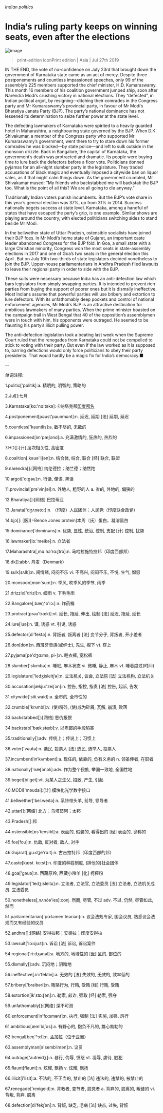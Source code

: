 ###### Indian politics
# India’s ruling party keeps on winning seats, even after the elections 
![image](images/20190727_ASP002_0.jpg) 
> print-edition iconPrint edition | Asia | Jul 27th 2019 
IN THE END, the vote of no-confidence on July 23rd that brought down the government of Karnataka state came as an act of mercy. Despite three postponements and countless impassioned speeches, only 99 of the assembly’s 225 members supported the chief minister, H.D. Kumaraswamy. This month 16 members of his coalition government jumped ship, soon after Narendra Modi’s crushing victory in national elections. They “defected”, in Indian political argot, by resigning—ditching their comrades in the Congress party and Mr Kumaraswamy’s provincial party, in favour of Mr Modi’s Bharatiya Janata Party (BJP). The party’s national dominance has not lessened its determination to seize further power at the state level. 
The defecting lawmakers of Karnataka were spirited to a heavily guarded hotel in Maharashtra, a neighbouring state governed by the BJP. When D.K. Shivakumar, a member of the Congress party who supported Mr Kumaraswamy’s government, went there to try to stare down his former comrades he was blocked—by state police—and left to sulk outside in the monsoon drizzle. Back in Bangalore, the capital of Karnataka, the government’s death was protracted and dramatic. Its people were buying time to lure back the defectors before a floor vote. Politicians donned pyjamas for an all-night slumber party in the legislature. They traded accusations of black magic and eventually imposed a citywide ban on liquor sales, as if that might calm things down. As the government crumbled, Mr Shivakumar mused: “My friends who backstabbed me will backstab the BJP too. What is the point of all this? We are all going to die anyway.” 
Traditionally Indian voters punish incumbents. But the BJP’s vote share in this year’s general election was 37%, up from 31% in 2014. Success nationally begets success at state level. Karnataka, among a handful of states that have escaped the party’s grip, is one example. Similar shows are playing around the country, with elected politicians switching sides to stand beside Mr Modi. 
In the bellwether state of Uttar Pradesh, ostensible socialists have joined their BJP foes. In Mr Modi’s home state of Gujarat, an important caste leader abandoned Congress for the BJP fold. In Goa, a small state with a large Christian minority, Congress won the most seats in state-assembly elections in 2017 and one of Goa’s two seats in the general election this April. But on July 10th two-thirds of state legislators decided nonetheless to join the BJP. Upper-house parliamentarians in Andhra Pradesh filed lawsuits to leave their regional party in order to side with the BJP. 
These suits were necessary because India has an anti-defection law which bars legislators from simply swapping parties. It is intended to prevent rich parties from buying the support of poorer ones but it is dismally ineffective. Most Indians assume that powerful parties will use bribery and extortion to lure defectors. With its unfathomably deep pockets and control of national enforcement agencies, Mr Modi’s BJP is an attractive destination for ambitious lawmakers of many parties. When the prime minister boasted on the campaign trail in West Bengal that 40 of the opposition’s assemblymen were in touch with him, his opponents were outraged. He seemed to be flaunting his party’s illicit pulling power. 
The anti-defection legislation took a beating last week when the Supreme Court ruled that the renegades from Karnataka could not be compelled to stick to voting with their party. But even if the law worked as it is supposed to, barring defections would only force politicians to obey their party presidents. That would hardly be a magic fix for India’s democracy.■ 
-- 
 单词注释:
1.politic['pɒlitik]:a. 精明的, 明智的, 策略的 
2.Jul[]:七月 
3.Karnataka[kɑ:'nɑ:tәkә]:卡纳塔克邦[印度邦名](旧称迈索尔邦) 
4.postponement[pәust'pәunmәnt]:n. 延迟, 延期 [法] 延期, 延迟 
5.countless['kauntlis]:a. 数不尽的, 无数的 
6.impassioned[im'pæʃәnd]:a. 充满激情的, 狂热的, 热烈的 
7.HD[]:[计] 层次相关性, 高密度 
8.coalition[.kәuә'liʃәn]:n. 结合体, 结合, 联合 [经] 联合, 联盟 
9.narendra[]:[网络] 纳伦德拉；纳兰德；纳然陀 
10.argot['ɑ:gәu]:n. 行话, 俚语, 黑话 
11.provincial[prә'vinʃәl]:n. 外地人, 粗野的人 a. 省的, 外地的, 偏狭的 
12.Bharatiya[]:[网络] 巴拉蒂亚 
13.Janata['dʒʌnətɑ:]:n. （印度）人民团体；人民党（印度联合政党） 
14.bjp[]: [医][=Bence Jones protein]本周（氏）蛋白，凝溶蛋白 
15.dominance['dɔminәns]:n. 优势, 显性, 统治, 控制, 支配 [计] 控制, 扰势 
16.lawmaker[lɒ:'meikә]:n. 立法者 
17.Maharashtra[,mɑ:hə'rɑ:ʃtrə]:n. 马哈拉施特拉邦（印度西部邦） 
18.dk[]:abbr. 丹麦（Denmark） 
19.sulk[sʌlk]:n. 闹情绪, 闷闷不乐 vi. 不高兴, 闷闷不乐, 不悦, 生气, 愠怒 
20.monsoon[mɒn'su:n]:n. 季风, 吹季风的季节, 雨季 
21.drizzle['drizl]:n. 细雨 v. 下毛毛雨 
22.Bangalore[,bæŋ^ә'lɔ:]:n. 炸药桶 
23.protract[prәu'trækt]:vt. 延长, 拖延, 伸出, 绘制 [法] 延迟, 拖延, 延长 
24.lure[luә]:n. 饵, 诱惑 vt. 引诱, 诱惑 
25.defector[di'fektә]:n. 背叛者, 叛离者 [法] 变节分子, 背叛者, 开小差者 
26.don[dɒn]:n. 西班牙贵族(或绅士), 先生, 阁下 vt. 穿上 
27.pyjama[pә'dʒɑ:mә, pi-]:n. 睡衣裤, 宽松裤 
28.slumber['slʌmbә]:n. 睡眠, 麻木状态 vi. 微睡, 静止, 麻木 vt. 睡着度过(时间) 
29.legislature['ledʒisleitʃә]:n. 立法机关, 议会, 立法院 [法] 立法机构, 立法机关 
30.accusation[ækju:'zeiʃәn]:n. 控告, 指控, 指责 [法] 控告, 起诉, 告发 
31.citywide['siti.waid]:a. 全市的, 全市性的 
32.crumble['krʌmbl]:v. (使)粉碎, (使)成为碎屑, 瓦解, 崩溃, 败落 
33.backstabbed[]:[网络] 恩仇报恨 
34.backstab['bækˌstæb]:v. 以卑鄙的手段陷害 
35.traditionally[]:adv. 传统上；传说上；习惯上 
36.voter['vәutә]:n. 选民, 投票人 [法] 选民, 选举人, 投票人 
37.incumbent[in'kʌmbәnt]:a. 现任的, 依靠的, 负有义务的 n. 领圣俸者, 在职者 
38.nationally['næʃәnәli]:adv. 作为整个民族, 举国一致地, 全国性地 
39.beget[bi'get]:vt. 为某人之生父, 招致, 产生, 引起 
40.MODI['mәudai]:[计] 模块化光学数字接口 
41.bellwether['bel.weðә]:n. 系铃带头羊, 前导, 领导者 
42.uttar[]:[网络] 北方；乌塔茹阿；太邦 
43.Pradesh[]:邦 
44.ostensible[ɒs'tensibl]:a. 表面的, 假装的, 看得出的 [经] 表面的, 诡称的 
45.foe[fou]:n. 仇敌, 反对者, 敌人, 对手 
46.Gujarat[,ɡu:dʒe'rɑ:t]:n. 古吉拉特邦（印度西部的邦） 
47.caste[kæst. kɑ:st]:n. 印度的种姓制度, (排他的)社会团体 
48.goa['gәuә]:n. 西藏原羚, 西藏小羚羊 [化] 柯桠粉 
49.legislator['ledʒisleitә]:n. 立法者, 立法官, 立法委员 [法] 立法者, 立法机关成员, 立法委员 
50.nonetheless[,nʌnðә'les]:conj. 然而, 尽管, 不过 adv. 不过, 仍然, 尽管如此, 然而 
51.parliamentarian['pɑ:lәmen'teәriәn]:n. 议会法规专家, 国会议员, 熟悉议会法规而又有经验的议员 
52.andhra[]:[网络] 安得拉邦；安德拉；印度安得拉 
53.lawsuit['lɒ:sju:t]:n. 诉讼 [法] 诉讼, 诉讼案件 
54.regional['ri:dʒәnәl]:a. 地方的, 地域性的 [医] 区的, 部位的 
55.dismally[]:adv. 沉闷地；阴暗地 
56.ineffective[.ini'fektiv]:a. 无效的 [法] 失效的, 无效的, 效率低的 
57.bribery['braibәri]:n. 贿赂行为, 行贿, 受贿 [经] 行贿, 受贿 
58.extortion[ik'stɒ:ʃәn]:n. 勒索, 敲诈, 强取 [经] 勒索, 强夺 
59.unfathomably[]:[网络] 深不可测 
60.enforcement[in'fɒ:smәnt]:n. 执行, 强制 [法] 实施, 加强, 厉行 
61.ambitious[æm'biʃәs]:a. 有野心的, 抱负不凡的, 雄心勃勃的 
62.bengal[beŋ'^ɔ:l]:n. 孟加拉（位于亚洲） 
63.assemblyman[ә'semblimәn]:n. 议员 
64.outrage['autreidʒ]:n. 暴行, 侮辱, 愤怒 vt. 凌辱, 虐待, 触犯 
65.flaunt[flaunt]:n. 炫耀, 飘扬 v. 炫耀, 飘扬 
66.illicit[i'lisit]:a. 不法的, 不正当的, 禁止的 [法] 违法的, 违禁的, 被禁止的 
67.renegade['renigeid]:n. 背教者, 变节者, 脱党者 a. 背弃的, 脱离的, 叛徒的 vi. 背叛, 背弃, 脱离 
68.defection[di'fekʃәn]:n. 背叛, 缺乏, 毛病 [法] 缺点, 过失, 背叛 
